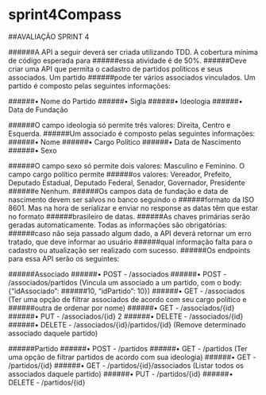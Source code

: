 # sprint4Compass

##AVALIAÇÃO SPRINT 4

######A API a seguir deverá ser criada utilizando TDD. A cobertura mínima de código esperada para
######essa atividade é de 50%.
######Deve criar uma API que permita o cadastro de partidos políticos e seus associados. Um partido
######pode ter vários associados vinculados. Um partido é composto pelas seguintes informações:

######• Nome do Partido
######• Sigla
######• Ideologia
######• Data de Fundação

######O campo ideologia só permite três valores: Direita, Centro e Esquerda.
######Um associado é composto pelas seguintes informações:
######• Nome
######• Cargo Político
######• Data de Nascimento
######• Sexo

######O campo sexo só permite dois valores: Masculino e Feminino. O campo cargo político permite
######os valores: Vereador, Prefeito, Deputado Estadual, Deputado Federal, Senador, Governador, Presidente
######e Nenhum.
######Os campos data de fundação e data de nascimento devem ser salvos no banco seguindo o
######formato da ISO 8601. Mas na hora de serializar e enviar no response as datas têm que estar no formato
######brasileiro de datas.
######As chaves primárias serão geradas automaticamente. Todas as informações são obrigatórias:
######caso não seja passado algum dado, a API deverá retornar um erro tratado, que deve informar ao usuário
######qual informação falta para o cadastro ou atualização ser realizado com sucesso.
######Os endpoints para essa API serão os seguintes:

######Associado
######• POST - /associados
######• POST - /associados/partidos (Vincula um associado a um partido, com o body: {“idAssociado”:
######10, “idPartido”: 10})
######• GET - /associados (Ter uma opção de filtrar associados de acordo com seu cargo político e
######outra de ordenar por nome)
######• GET - /associados/{id}
######• PUT - /associados/{id}
2
######• DELETE - /associados/{id}
######• DELETE - /associados/{id}/partidos/{id} (Remove determinado associado daquele partido)

######Partido
######• POST - /partidos
######• GET - /partidos (Ter uma opção de filtrar partidos de acordo com sua ideologia)
######• GET - /partidos/{id}
######• GET - /partidos/{id}/associados (Listar todos os associados daquele partido)
######• PUT - /partidos/{id}
######• DELETE - /partidos/{id}
